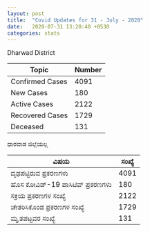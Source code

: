 ```yaml
---
layout: post
title:  "Covid Updates for 31 - July - 2020"
date:   2020-07-31 13:20:40 +0530
categories: stats
---
```


Dharwad District

|Topic|Number|
| ------------- | ------------- |
|Confirmed Cases|4091|
|New Cases|180|
|Active Cases|2122|
|Recovered Cases|1729|
|Deceased|131|

ಧಾರವಾಡ ಜಿಲ್ಲೆಯಲ್ಲ

|ವಿಷಯ|ಸಂಖ್ಯೆ|
| ------------- | ------------- |
|ದೃಢಪಟ್ಟಿರುವ ಪ್ರಕರಣಗಳು |4091|
|ಹೊಸ ಕೋವಿಡ್-19 ಪಾಸಿಟಿವ್ ಪ್ರಕರಣಗಳು |180|
|ಸಕ್ರಿಯ ಪ್ರಕರಣಗಳ ಸಂಖ್ಯೆ |2122|
|ಚೇತರಿಸಿಕೊಂಡ ಪ್ರಕರಣಗಳ ಸಂಖ್ಯೆ |1729|
|ಮೃೃತಪಟ್ಟವರ ಸಂಖ್ಯೆ  |131|
